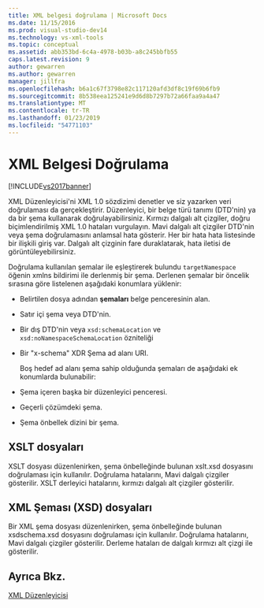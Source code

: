 ```yaml
---
title: XML belgesi doğrulama | Microsoft Docs
ms.date: 11/15/2016
ms.prod: visual-studio-dev14
ms.technology: vs-xml-tools
ms.topic: conceptual
ms.assetid: abb353bd-6c4a-4978-b03b-a8c245bbfb55
caps.latest.revision: 9
author: gewarren
ms.author: gewarren
manager: jillfra
ms.openlocfilehash: b6a1c67f3798e82c117120afd3df8c19f69b6fb9
ms.sourcegitcommit: 8b538eea125241e9d6d8b7297b72a66faa9a4a47
ms.translationtype: MT
ms.contentlocale: tr-TR
ms.lasthandoff: 01/23/2019
ms.locfileid: "54771103"
---
```

# <a name="xml-document-validation"></a>XML Belgesi Doğrulama
[!INCLUDE[vs2017banner](../includes/vs2017banner.md)]

  
XML Düzenleyicisi'ni XML 1.0 sözdizimi denetler ve siz yazarken veri doğrulaması da gerçekleştirir. Düzenleyici, bir belge türü tanımı (DTD'nin) ya da bir şema kullanarak doğrulayabilirsiniz. Kırmızı dalgalı alt çizgiler, doğru biçimlendirilmiş XML 1.0 hataları vurgulayın. Mavi dalgalı alt çizgiler DTD'nin veya şema doğrulamasını anlamsal hata gösterir. Her bir hata hata listesinde bir ilişkili giriş var. Dalgalı alt çizginin fare duraklatarak, hata iletisi de görüntüleyebilirsiniz.  
  
 Doğrulama kullanılan şemalar ile eşleştirerek bulundu `targetNamespace` öğenin xmlns bildirimi ile derlenmiş bir şema. Derlenen şemalar bir öncelik sırasına göre listelenen aşağıdaki konumlara yüklenir:  
  
- Belirtilen dosya adından **şemaları** belge penceresinin alan.  
  
- Satır içi şema veya DTD'nin.  
  
- Bir dış DTD'nin veya `xsd:schemaLocation` ve `xsd:noNamespaceSchemaLocation` özniteliği  
  
- Bir "x-schema" XDR Şema ad alanı URI.  
  
  Boş hedef ad alanı şema sahip olduğunda şemaları de aşağıdaki ek konumlarda bulunabilir:  
  
- Şema içeren başka bir düzenleyici penceresi.  
  
- Geçerli çözümdeki şema.  
  
- Şema önbellek dizini bir şema.  
  
## <a name="xslt-files"></a>XSLT dosyaları  
 XSLT dosyası düzenlenirken, şema önbelleğinde bulunan xslt.xsd dosyasını doğrulaması için kullanılır. Doğrulama hatalarını, Mavi dalgalı çizgiler gösterilir. XSLT derleyici hatalarını, kırmızı dalgalı alt çizgiler gösterilir.  
  
## <a name="xml-schema-xsd-files"></a>XML Şeması (XSD) dosyaları  
 Bir XML şema dosyası düzenlenirken, şema önbelleğinde bulunan xsdschema.xsd dosyasını doğrulaması için kullanılır. Doğrulama hatalarını, Mavi dalgalı çizgiler gösterilir. Derleme hataları de dalgalı kırmızı alt çizgi ile gösterilir.  
  
## <a name="see-also"></a>Ayrıca Bkz.  
 [XML Düzenleyicisi](../xml-tools/xml-editor.md)
